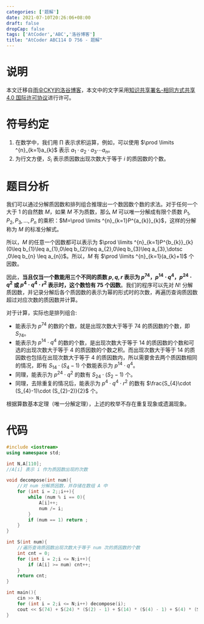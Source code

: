 ```yaml
---
categories: ['题解']
date: 2021-07-10T20:26:06+08:00
draft: false
dropCap: false
tags: ['AtCoder','ABC','洛谷博客']
title: "AtCoder ABC114 D 756 - 题解"
---
```


# 说明

本文迁移自[雨伞CKY的洛谷博客](https://yusancky.blog.luogu.org/)，本文中的文字采用[知识共享署名-相同方式共享 4.0 国际许可协议](https://creativecommons.org/licenses/by-sa/4.0/deed.zh)进行许可。

# 符号约定

1. 在数学中，我们用 $\prod$ 表示求积运算，例如，可以使用 $\prod \limits ^{n}_{k=1}a_{k}$ 表示 $a_{1}\cdot a_{2}\cdot a_{3}\dotsm a_{n}$。
2. 为行文方便，$S_{i}$ 表示质因数出现次数大于等于 $i$ 的质因数的个数。

# 题目分析

我们可以通过分解质因数和排列组合推理出一个数因数个数的求法。对于任何一个大于 $1$ 的自然数 $M$，如果 $M$ 不为质数，那么 $M$ 可以唯一分解成有限个质数 $P_{1},P_{2},P_{3},\dotsc ,P_{n}$ 的乘积：$M=\prod \limits ^{n}_{k=1}P^{a_{k}}_{k}$，这样的分解称为 $M$ 的标准分解式。

所以，$M$ 的任意一个因数都可以表示为 $\prod \limits ^{n}_{k=1}P^{b_{k}}_{k}(0\leq b_{1}\leq a_{1},0\leq b_{2}\leq a_{2},0\leq b_{3}\leq a_{3},\dotsc ,0\leq b_{n} \leq a_{n})$。所以，$M$ 有 $\prod \limits ^{n}_{k=1}(a_{k}+1)$ 个因数。

因此，**当且仅当一个数能用三个不同的质数 $p,q,r$ 表示为 $p^{74}$，$p^{14}\cdot q^{4}$，$p^{24}\cdot q^{2}$ 或 $p^{4}\cdot q^{4}\cdot r^{2}$ 表示时，这个数恰有 $75$ 个因数**。我们的程序可以先对 $N!$ 分解质因数，并记录分解后各个质因数的表示为幂的形式时的次数，再遍历查询质因数超过对应次数的质因数并计算。

对于计算，实际也是排列组合:
- 能表示为 $p^{74}$ 的数的个数，就是出现次数大于等于 $74$ 的质因数的个数，即 $S_{74}$。
- 能表示为 $p^{14}\cdot q^{4}$ 的数的个数，是出现次数大于等于 $14$ 的质因数的个数和可选的出现次数大于等于 $4$ 的质因数的个数之积。而出现次数大于等于 $14$ 的质因数也包括在出现次数大于等于 $4$ 的质因数内，所以需要舍去两个质因数相同的情况，即有 $S_{14}\cdot (S_{4}-1)$ 个数能表示为 $p^{14}\cdot q^{4}$。
- 同理，能表示为 $p^{24}\cdot q^{2}$ 的数有 $S_{24}\cdot (S_{2}-1)$ 个。
- 同理，去除重复的情况后，能表示为 $p^{4}\cdot q^{4} \cdot r^{2}$ 的数有 $\frac{S_{4}\cdot (S_{4}-1)\cdot (S_{2}-2)}{2}$ 个。

根据算数基本定理（唯一分解定理），上述的枚举不存在重复现象或遗漏现象。

# 代码

```cpp
#include <iostream>
using namespace std;

int N,A[110];
//A[i] 表示 i 作为质因数出现的次数

void decompose(int num){
    //对 num 分解质因数，并存储在数组 A 中
    for (int i = 2;;i++){
        while (num % i == 0){
            A[i]++;
            num /= i;
        }
        if (num == 1) return ;
    }
}

int S(int num){
    //遍历查询质因数出现次数大于等于 num 次的质因数的个数
    int cnt = 0;
    for (int i = 2;i <= N;i++){
        if (A[i] >= num) cnt++;
    }
    return cnt;
}

int main(){
    cin >> N;
    for (int i = 2;i <= N;i++) decompose(i);
    cout << S(74) + S(24) * (S(2) - 1) + S(14) * (S(4) - 1) + S(4) * (S(4) - 1) * (S(2) - 2) / 2;
}
```